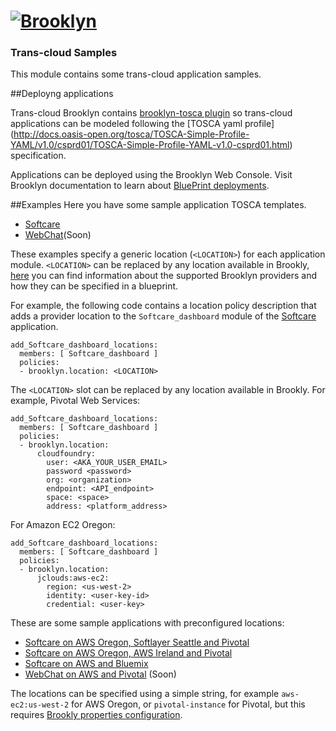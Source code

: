 # [![**Brooklyn**](https://brooklyn.apache.org/style/img/apache-brooklyn-logo-244px-wide.png)](http://brooklyn.apache.org/)

### Trans-cloud Samples

This module contains some trans-cloud application samples.

##Deployng applications

Trans-cloud Brooklyn contains [brooklyn-tosca plugin](https://github.com/cloudsoft/brooklyn-tosca/)
so trans-cloud applications can be modeled following the [TOSCA yaml profile]
(http://docs.oasis-open.org/tosca/TOSCA-Simple-Profile-YAML/v1.0/csprd01/TOSCA-Simple-Profile-YAML-v1.0-csprd01.html) specification.

Applications can be deployed using the Brooklyn Web Console. Visit Brooklyn documentation to learn about
[BluePrint deployments](https://brooklyn.apache.org/v/latest/start/blueprints.html).

##Examples
Here you have some sample application TOSCA templates.
* [Softcare](https://github.com/kiuby88/brooklyn-dist/blob/trans-cloud/trans-cloud-samples/softcare.yaml)
* [WebChat](...)(Soon)

These examples specify a generic location (`<LOCATION>`) for each application module. `<LOCATION>`
can be replaced by any location available in Brookly, [here](https://brooklyn.apache.org/v/latest/yaml/setting-locations.html)
you can find information about the supported Brooklyn providers and how they can be specified in a blueprint.

For example, the following code contains a location policy description that adds a provider location
to the `Softcare_dashboard` module of the [Softcare](https://github.com/kiuby88/brooklyn-dist/blob/trans-cloud/trans-cloud-samples/README.md) application.

    add_Softcare_dashboard_locations:
      members: [ Softcare_dashboard ]
      policies:
      - brooklyn.location: <LOCATION>

The `<LOCATION>` slot can be replaced by any location available in Brookly. For example, Pivotal Web Services:

    add_Softcare_dashboard_locations:
      members: [ Softcare_dashboard ]
      policies:
      - brooklyn.location:
          cloudfoundry:
            user: <AKA_YOUR_USER_EMAIL>
            password <password>
            org: <organization>
            endpoint: <API_endpoint>
            space: <space>
            address: <platform_address>

For Amazon EC2 Oregon:

    add_Softcare_dashboard_locations:
      members: [ Softcare_dashboard ]
      policies:
      - brooklyn.location:
          jclouds:aws-ec2:
            region: <us-west-2>
            identity: <user-key-id>
            credential: <user-key>


These are some sample applications with preconfigured locations:

* [Softcare on AWS Oregon, Softlayer Seattle and Pivotal](https://github.com/kiuby88/brooklyn-dist/blob/trans-cloud/trans-cloud-samples/softcare_aws_softlayer_pivotal.yaml)
* [Softcare on AWS Oregon, AWS Ireland and Pivotal](https://github.com/kiuby88/brooklyn-dist/blob/trans-cloud/trans-cloud-samples/softcare_aws_pivotal.yaml)
* [Softcare on AWS and Bluemix](https://github.com/kiuby88/brooklyn-dist/blob/trans-cloud/trans-cloud-samples/softcare_aws_bluemix.yaml)
* [WebChat on AWS and Pivotal](...) (Soon)

The locations can be specified using a simple string, for example `aws-ec2:us-west-2` for AWS Oregon,
or `pivotal-instance` for Pivotal, but this requires [Brookly properties configuration](https://brooklyn.apache.org/v/latest/ops/locations/).

